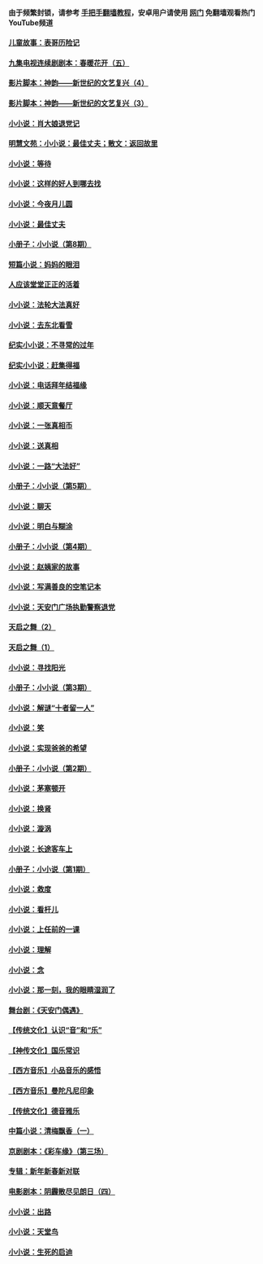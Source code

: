#### 由于频繁封锁，请参考 [手把手翻墙教程](https://github.com/gfw-breaker/guides/wiki/)，安卓用户请使用 [网门](https://github.com/gfw-breaker/nogfw/blob/master/dl.md?t=06072300) 免翻墙观看热门YouTube频道 

#### [儿童故事：表哥历险记](../pages/328/383535.md?t=06072300) 

#### [九集电视连续剧剧本：春暖花开（五）](../pages/328/275919.md?t=06072300) 

#### [影片脚本：神韵——新世纪的文艺复兴（4）](../pages/328/266089.md?t=06072300) 

#### [影片脚本：神韵——新世纪的文艺复兴（3）](../pages/328/266087.md?t=06072300) 

#### [小小说：肖大娘退党记](../pages/328/239807.md?t=06072300) 

#### [明慧文苑：小小说：最佳丈夫；散文：返回故里](../pages/328/3439.md?t=06072300) 

#### [小小说：等待](../pages/328/223927.md?t=06072300) 

#### [小小说：这样的好人到哪去找](../pages/328/209396.md?t=06072300) 

#### [小小说：今夜月儿圆](../pages/328/193588.md?t=06072300) 

#### [小小说：最佳丈夫](../pages/328/190938.md?t=06072300) 

#### [小册子：小小说（第8期）](../pages/328/188202.md?t=06072300) 

#### [短篇小说：妈妈的眼泪](../pages/328/187712.md?t=06072300) 

#### [人应该堂堂正正的活着](../pages/328/182430.md?t=06072300) 

#### [小小说：法轮大法真好](../pages/328/174669.md?t=06072300) 

#### [小小说：去东北看雪](../pages/328/173882.md?t=06072300) 

#### [纪实小小说：不寻常的过年](../pages/328/173187.md?t=06072300) 

#### [纪实小小说：赶集得福](../pages/328/172652.md?t=06072300) 

#### [小小说：电话拜年结福缘](../pages/328/172533.md?t=06072300) 

#### [小小说：顺天意餐厅](../pages/328/170182.md?t=06072300) 

#### [小小说：一张真相币](../pages/328/169410.md?t=06072300) 

#### [小小说：送真相](../pages/328/166713.md?t=06072300) 

#### [小小说：一路“大法好”](../pages/328/162016.md?t=06072300) 

#### [小册子：小小说（第5期）](../pages/328/161131.md?t=06072300) 

#### [小小说：聊天](../pages/328/159640.md?t=06072300) 

#### [小小说：明白与糊涂](../pages/328/158101.md?t=06072300) 

#### [小册子：小小说（第4期）](../pages/328/158006.md?t=06072300) 

#### [小小说：赵姨家的故事](../pages/328/157843.md?t=06072300) 

#### [小小说：写满善良的空笔记本](../pages/328/157382.md?t=06072300) 

#### [小小说：天安门广场执勤警察退党](../pages/328/156982.md?t=06072300) 

#### [天启之舞（2）](../pages/328/153440.md?t=06072300) 

#### [天启之舞（1）](../pages/328/153439.md?t=06072300) 

#### [小小说：寻找阳光](../pages/328/153065.md?t=06072300) 

#### [小册子：小小说（第3期）](../pages/328/151715.md?t=06072300) 

#### [小小说：解谜“十者留一人”](../pages/328/148967.md?t=06072300) 

#### [小小说：笑](../pages/328/148905.md?t=06072300) 

#### [小小说：实现爸爸的希望](../pages/328/148096.md?t=06072300) 

#### [小册子：小小说（第2期）](../pages/328/147214.md?t=06072300) 

#### [小小说：茅塞顿开](../pages/328/147030.md?t=06072300) 

#### [小小说：换肾](../pages/328/146770.md?t=06072300) 

#### [小小说：漩涡](../pages/328/146683.md?t=06072300) 

#### [小小说：长途客车上](../pages/328/145076.md?t=06072300) 

#### [小册子：小小说（第1期）](../pages/328/143963.md?t=06072300) 

#### [小小说：救度](../pages/328/143927.md?t=06072300) 

#### [小小说：看杆儿](../pages/328/142137.md?t=06072300) 

#### [小小说：上任前的一课](../pages/328/140808.md?t=06072300) 

#### [小小说：理解](../pages/328/140476.md?t=06072300) 

#### [小小说：念](../pages/328/139513.md?t=06072300) 

#### [小小说：那一刻，我的眼睛湿润了](../pages/328/138476.md?t=06072300) 

#### [舞台剧：《天安门偶遇》](../pages/328/117155.md?t=06072300) 

#### [【传统文化】认识“音”和“乐”](../pages/328/108667.md?t=06072300) 

#### [【神传文化】国乐常识](../pages/328/104225.md?t=06072300) 

#### [【西方音乐】小品音乐的感悟](../pages/328/102924.md?t=06072300) 

#### [【西方音乐】曼陀凡尼印象](../pages/328/102922.md?t=06072300) 

#### [【传统文化】德音雅乐](../pages/328/102923.md?t=06072300) 

#### [中篇小说：清梅飘香（一）](../pages/328/101058.md?t=06072300) 

#### [京剧剧本：《彩车缘》（第三场）](../pages/328/96434.md?t=06072300) 

#### [专辑：新年新春新对联](../pages/328/94991.md?t=06072300) 

#### [电影剧本：阴霾散尽见朗日（四）](../pages/328/87081.md?t=06072300) 

#### [小小说：出路](../pages/328/84848.md?t=06072300) 

#### [小小说：天堂鸟](../pages/328/83084.md?t=06072300) 

#### [小小说：生死的启迪](../pages/328/70977.md?t=06072300) 

